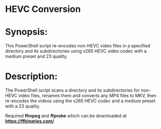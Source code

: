 # HEVC Conversion

# Synopsis:
This PowerShell script re-encodes non-HEVC video files in a specified directory and its subdirectories using x265 HEVC video codec with a medium preset and 23 quality.

# Description:
The PowerShell script scans a directory and its subdirectories for non-HEVC video files, renames them and converts any MP4 files to MKV, then re-encodes the videos using the x265 HEVC codec and a medium preset with a 23 quality.


Required **ffmpeg** and **ffprobe** which can be downloaded at **https://ffbinaries.com/**
